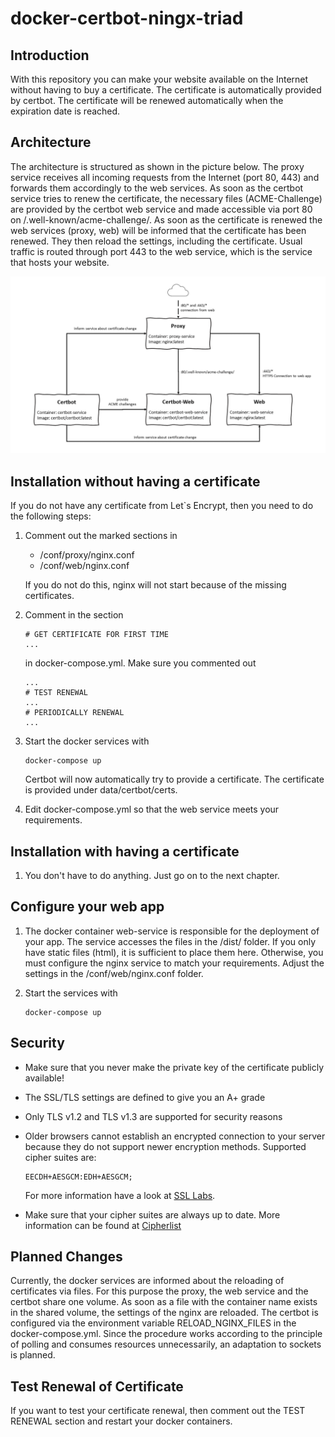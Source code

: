 # docker-certbot-ningx-triad

## Introduction

With this repository you can make your website available on the Internet without having to buy a certificate. The certificate is automatically provided by certbot. The certificate will be renewed automatically when the expiration date is reached.

## Architecture

The architecture is structured as shown in the picture below. The proxy service receives all incoming requests from the Internet (port 80, 443) and forwards them accordingly to the web services. As soon as the certbot service tries to renew the certificate, the necessary files (ACME-Challenge) are provided by the certbot web service and made accessible via port 80 on /.well-known/acme-challenge/. As soon as the certificate is renewed the web services (proxy, web) will be informed that the certificate has been renewed. They then reload the settings, including the certificate. Usual traffic is routed through port 443 to the web service, which is the service that hosts your website.

![Architecture](https://raw.githubusercontent.com/steffsas/docker-nginx-certbot/master/docs/docker-nginx-certbot-architecture.png)

## Installation without having a certificate

If you do not have any certificate from Let`s Encrypt, then you need to do the following steps:

1. Comment out the marked sections in

   - /conf/proxy/nginx.conf
   - /conf/web/nginx.conf

   If you do not do this, nginx will not start because of the missing certificates.

2. Comment in the section

   ```
   # GET CERTIFICATE FOR FIRST TIME
   ...
   ```

   in docker-compose.yml.
   Make sure you commented out

   ```
   ...
   # TEST RENEWAL
   ...
   # PERIODICALLY RENEWAL
   ...
   ```

3. Start the docker services with

   ```
   docker-compose up
   ```

   Certbot will now automatically try to provide a certificate. The certificate is provided under data/certbot/certs.

4. Edit docker-compose.yml so that the web service meets your requirements.

## Installation with having a certificate

1. You don't have to do anything. Just go on to the next chapter.

## Configure your web app

1. The docker container web-service is responsible for the deployment of your app. The service accesses the files in the /dist/ folder. If you only have static files (html), it is sufficient to place them here. Otherwise, you must configure the nginx service to match your requirements. Adjust the settings in the /conf/web/nginx.conf folder.

2. Start the services with

   ```
   docker-compose up
   ```

## Security

- Make sure that you never make the private key of the certificate publicly available!

- The SSL/TLS settings are defined to give you an A+ grade

* Only TLS v1.2 and TLS v1.3 are supported for security reasons

- Older browsers cannot establish an encrypted connection to your server because they do not support newer encryption methods. Supported cipher suites are:

  ```
  EECDH+AESGCM:EDH+AESGCM;
  ```

  For more information have a look at [SSL Labs](https://www.ssllabs.com/ssltest/).

* Make sure that your cipher suites are always up to date. More information can be found at [Cipherlist](https://syslink.pl/cipherlist/)

## Planned Changes

Currently, the docker services are informed about the reloading of certificates via files. For this purpose the proxy, the web service and the certbot share one volume. As soon as a file with the container name exists in the shared volume, the settings of the nginx are reloaded. The certbot is configured via the environment variable RELOAD_NGINX_FILES in the docker-compose.yml. Since the procedure works according to the principle of polling and consumes resources unnecessarily, an adaptation to sockets is planned.

## Test Renewal of Certificate

If you want to test your certificate renewal, then comment out the TEST RENEWAL section and restart your docker containers.
